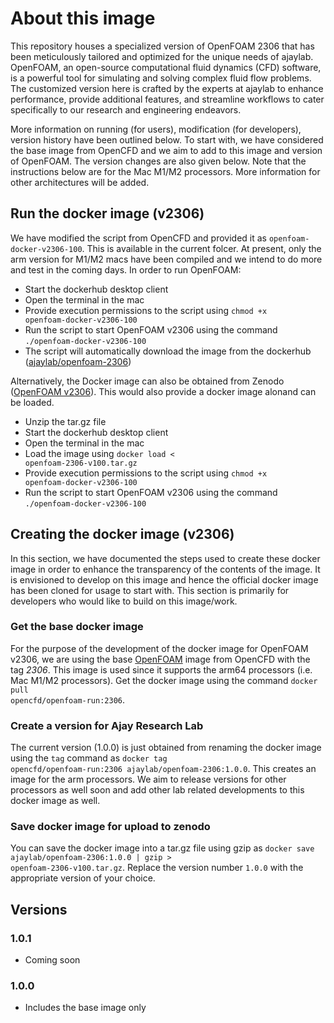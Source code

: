 # About this image

This repository houses a specialized version of OpenFOAM 2306 that has been meticulously tailored and optimized for the unique needs of ajaylab. OpenFOAM, an open-source computational fluid dynamics (CFD) software, is a powerful tool for simulating and solving complex fluid flow problems. The customized version here is crafted by the experts at ajaylab to enhance performance, provide additional features, and streamline workflows to cater specifically to our research and engineering endeavors.

More information on running (for users), modification (for developers), version history have been outlined below. To start with, we have considered the base image from OpenCFD and we aim to add to this image and version of OpenFOAM. The version changes are also given below. Note that the instructions below are for the Mac M1/M2 processors. More information for other architectures will be added.

## Run the docker image (v2306)

We have modified the script from OpenCFD and provided it as <code>openfoam-docker-v2306-100</code>. This is available in the current folcer. At present, only the arm version for M1/M2 macs have been compiled and we intend to do more and test in the coming days. In order to run OpenFOAM:
- Start the dockerhub desktop client
- Open the terminal in the mac
- Provide execution permissions to the script using <code>chmod +x openfoam-docker-v2306-100</code>
- Run the script to start OpenFOAM v2306 using the command <code>./openfoam-docker-v2306-100</code>
- The script will automatically download the image from the dockerhub ([ajaylab/openfoam-2306](https://hub.docker.com/r/ajaylab/openfoam-2306))

Alternatively, the Docker image can also be obtained from Zenodo ([OpenFOAM v2306](https://zenodo.org/deposit/8174056)). This would also provide a docker image alonand can be loaded.
- Unzip the tar.gz file
- Start the dockerhub desktop client
- Open the terminal in the mac
- Load the image using <code>docker load < openfoam-2306-v100.tar.gz</code>
- Provide execution permissions to the script using <code>chmod +x openfoam-docker-v2306-100</code>
- Run the script to start OpenFOAM v2306 using the command <code>./openfoam-docker-v2306-100</code>

## Creating the docker image (v2306)
In this section, we have documented the steps used to create these docker image in order to enhance the transparency of the contents of the image. It is envisioned to develop on this image and hence the official docker image has been cloned for usage to start with. This section is primarily for developers who would like to build on this image/work.

### Get the base docker image

For the purpose of the development of the docker image for OpenFOAM v2306, we are using the base [OpenFOAM](https://hub.docker.com/r/opencfd/openfoam-run/tags) image from OpenCFD with the tag *2306*. This image is used since it supports the arm64 processors (i.e. Mac M1/M2 processors). Get the docker image using the command <code>docker pull opencfd/openfoam-run:2306</code>.

### Create a version for Ajay Research Lab

The current version (1.0.0) is just obtained from renaming the docker image using the `tag` command as <code>docker tag opencfd/openfoam-run:2306 ajaylab/openfoam-2306:1.0.0</code>. This creates an image for the arm processors. We aim to release versions for other processors as well soon and add other lab related developments to this docker image as well.

### Save docker image for upload to zenodo

You can save the docker image into a tar.gz file using gzip as <code>docker save ajaylab/openfoam-2306:1.0.0 | gzip > openfoam-2306-v100.tar.gz</code>. Replace the version number `1.0.0` with the appropriate version of your choice.

## Versions

### 1.0.1
- Coming soon

### 1.0.0
- Includes the base image only
